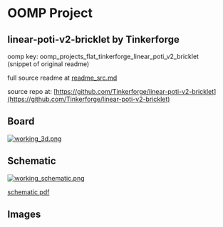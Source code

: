 # OOMP Project  
## linear-poti-v2-bricklet  by Tinkerforge  
  
oomp key: oomp_projects_flat_tinkerforge_linear_poti_v2_bricklet  
(snippet of original readme)  
  
  
  full source readme at [readme_src.md](readme_src.md)  
  
source repo at: [https://github.com/Tinkerforge/linear-poti-v2-bricklet](https://github.com/Tinkerforge/linear-poti-v2-bricklet)  
## Board  
  
[![working_3d.png](working_3d_600.png)](working_3d.png)  
## Schematic  
  
[![working_schematic.png](working_schematic_600.png)](working_schematic.png)  
  
[schematic pdf](working_schematic.pdf)  
## Images  
